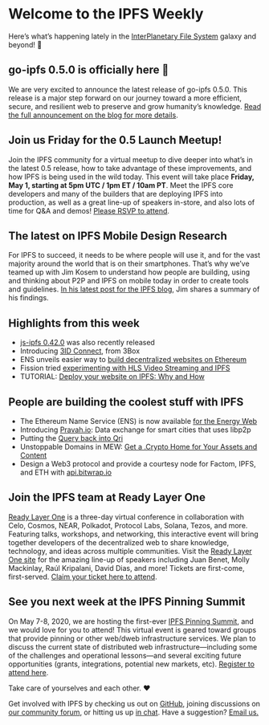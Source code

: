 # Welcome to the IPFS Weekly

Here’s what’s happening lately in the [InterPlanetary File System](https://ipfs.io/) galaxy and beyond! 🚀

## go-ipfs 0.5.0 is officially here 🚀
We are very excited to announce the latest release of go-ipfs 0.5.0. This release is a major step forward on our journey toward a more efficient, secure, and resilient web to preserve and grow humanity’s knowledge. [Read the full announcement on the blog for more details]( ).

## Join us Friday for the 0.5 Launch Meetup!
Join the IPFS community for a virtual meetup to dive deeper into what’s in the latest 0.5 release, how to take advantage of these improvements, and how IPFS is being used in the wild today. This event will take place **Friday, May 1, starting at 5pm UTC / 1pm ET / 10am PT**. Meet the IPFS core developers and many of the builders that are deploying IPFS into production, as well as a great line-up of speakers in-store, and also lots of time for Q&A and demos! [Please RSVP to attend](https://www.meetup.com/San-Francisco-IPFS/events/270212268/).

## The latest on IPFS Mobile Design Research
For IPFS to succeed, it needs to be where people will use it, and for the vast majority around the world that is on their smartphones. That’s why we’ve teamed up with Jim Kosem to understand how people are building, using and thinking about P2P and IPFS on mobile today in order to create tools and guidelines. [In his latest post for the IPFS blog](https://blog.ipfs.io/2020-04-24-ipfs-mobile-design-research-findings/), Jim shares a summary of his findings. 


## Highlights from this week
* [js-ipfs 0.42.0](https://blog.ipfs.io/2020-04-14-js-ipfs-0-42/) was also recently released 
* Introducing [3ID Connect](https://medium.com/3box/introducing-3id-connect-531af4f84d3f), from 3Box
* ENS unveils easier way to [build decentralized websites on Ethereum](https://decrypt.co/26246/ens-unveils-easier-way-to-build-decentralized-websites-on-ethereum)
* Fission tried [experimenting with HLS Video Streaming and IPFS](https://blog.fission.codes/experimenting-with-hls-video-streaming-and-ipfs/)
* TUTORIAL: [Deploy your website on IPFS: Why and How](https://ipfs.tarunbatra.com/blog/decentralization/Deploy-your-website-on-IPFS-Why-and-How/)


## People are building the coolest stuff with IPFS
* The Ethereum Name Service (ENS) is now available [for the Energy Web](https://medium.com/energy-web-insights/ethereum-name-service-ens-is-now-available-for-the-energy-web-a8d884138790)
* Introducing [Pravah.io](https://pravah.io/): Data exchange for smart cities that uses libp2p
* Putting the [Query back into Qri](https://medium.com/qri-io/putting-the-query-back-into-qri-24aa46bf3cbe)
* Unstoppable Domains in MEW: [Get a .Crypto Home for Your Assets and Content](https://medium.com/@myetherwallet/unstoppable-domains-in-mew-get-a-crypto-home-for-your-assets-and-content-5d4847b39f04) 
* Design a Web3 protocol and provide a courtesy node for Factom, IPFS, and ETH with [api.bitwrap.io](https://api.bitwrap.io/ipfs/QmUraA27jv1KVWJEPHo8iJj1cd2744M3WBAyWTeNXJPj1d)


## Join the IPFS team at Ready Layer One
[Ready Layer One](https://readylayer.one/) is a three-day virtual conference in collaboration with Celo, Cosmos, NEAR, Polkadot, Protocol Labs, Solana, Tezos, and more. Featuring talks, workshops, and networking, this interactive event will bring together developers of the decentralized web to share knowledge, technology, and ideas across multiple communities. Visit the [Ready Layer One site](https://readylayer.one/) for the amazing line-up of speakers including Juan Benet, Molly Mackinlay, Raúl Kripalani, David Dias, and more! Tickets are first-come, first-served. [Claim your ticket here to attend](https://hopin.to/events/readylayerone?specinf=11809).


## See you next week at the IPFS Pinning Summit
On May 7-8, 2020, we are hosting the first-ever [IPFS Pinning Summit](https://ipfspinningsummit.com/), and we would love for you to attend! This virtual event is geared toward groups that provide pinning or other web/dweb infrastructure services. We plan to discuss the current state of distributed web infrastructure—including some of the challenges and operational lessons—and several exciting future opportunities (grants, integrations, potential new markets, etc). [Register to attend here](https://www.eventbrite.com/e/ipfs-pinning-summit-registration-102720606098).


Take care of yourselves and each other. ❤️

Get involved with IPFS by checking us out on [GitHub](https://github.com/ipfs), joining discussions on [our community forum](https://discuss.ipfs.io/), or hitting us up [in chat](https://riot.im/app/#/room/#ipfs:matrix.org). Have a suggestion? [Email us.](mailto:newsletter@ipfs.io)
